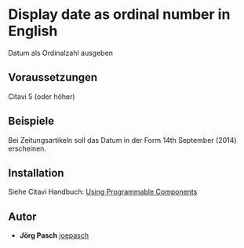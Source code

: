 # Display date as ordinal number in English

Datum als Ordinalzahl ausgeben

## Voraussetzungen
Citavi 5 (oder höher)

## Beispiele
Bei Zeitungsartikeln soll das Datum in der Form 14th September (2014) erscheinen.

## Installation
Siehe Citavi Handbuch: [Using Programmable Components](https://www.citavi.com/programmable_components)

## Autor

* **Jörg Pasch** [joepasch](https://github.com/joepasch)
